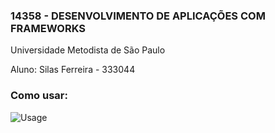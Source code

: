 ### 14358 - DESENVOLVIMENTO DE APLICAÇÕES COM FRAMEWORKS

Universidade Metodista de São Paulo

Aluno: Silas Ferreira - 333044

### Como usar:

![Usage](chrome-capture-2023-8-28.gif)

